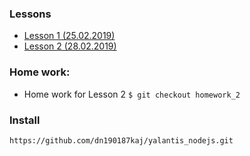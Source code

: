 ### Lessons
* [Lesson 1 (25.02.2019)](https://slides.com/alexpodobed/core-js#/)
* [Lesson 2 (28.02.2019)](https://slides.com/alexpodobed/core-js-functions#/)

### Home work:
* Home work for Lesson 2 ```$ git checkout homework_2```

### Install
```
https://github.com/dn190187kaj/yalantis_nodejs.git
```

